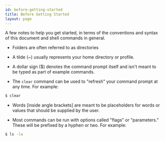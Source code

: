 ```yaml
---
id: before-getting-started
title: Before Getting Started
layout: page
---
```


A few notes to help you get started, in terms of the conventions and syntax of this document and shell commands in general.

* Folders are often referred to as directories

* A tilde (~) usually represents your home directory or profile.

* A dollar sign ($) denotes the command prompt itself and isn't meant to be typed as part of example commands.

* The `clear` command can be used to "refresh" your command prompt at any time.  For example:

```bash
$ clear
```

* Words [inside angle brackets] are meant to be placeholders for words or values that should be supplied by the user.

* Most commands can be run with options called "flags" or "parameters."  These will be prefixed by a hyphen or two.  For example:

```bash
$ ls -la
```

